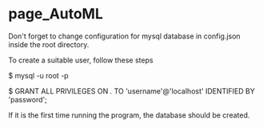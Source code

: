 # page_AutoML
Don't forget to change configuration for mysql database in config.json inside the root directory.

To create a suitable user, follow these steps

$ mysql -u root -p

$ GRANT ALL PRIVILEGES ON *.* TO 'username'@'localhost' IDENTIFIED BY 'password';


If it is the first time running the program, the database should be created.
